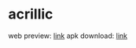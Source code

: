 # acrillic

web preview: [link](https://abhay2132.github.io/arcillic)
apk download: [link](https://abhay2132.github.io/arcillic/arcillic.apk)